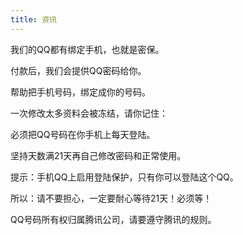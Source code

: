 ```yaml
---
title: 资讯
---
```

<p>我们的QQ都有绑定手机，也就是密保。</p>
<p>付款后，我们会提供QQ密码给你。</p>
<p>帮助把手机号码，绑定成你的号码。</p>
<p>一次修改太多资料会被冻结，请你记住：</p>
<p>必须把QQ号码在你手机上每天登陆。</p>
<p>坚持天数满21天再自己修改密码和正常使用。</p>
<p>提示：手机QQ上启用登陆保护，只有你可以登陆这个QQ。</p>
<p>所以：请不要担心，一定要耐心等待21天！必须等！</p>
<p>QQ号码所有权归属腾讯公司，请要遵守腾讯的规则。</p>
